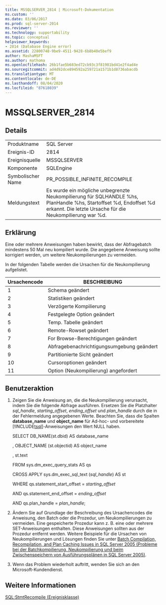 ```yaml
---
title: MSSQLSERVER_2814 | Microsoft-Dokumentation
ms.custom: ''
ms.date: 03/06/2017
ms.prod: sql-server-2014
ms.reviewer: ''
ms.technology: supportability
ms.topic: conceptual
helpviewer_keywords:
- 2814 (Database Engine error)
ms.assetid: 22800748-9be9-4511-9428-6b8b40e5bef9
author: MashaMSFT
ms.author: mathoma
ms.openlocfilehash: 26b1fae5b683ed72cb93c3f81981bd41e2f4ad4e
ms.sourcegitcommit: ad4d92dce894592a259721a1571b1d8736abacdb
ms.translationtype: MT
ms.contentlocale: de-DE
ms.lasthandoff: 08/04/2020
ms.locfileid: "87618039"
---
```

# <a name="mssqlserver_2814"></a>MSSQLSERVER_2814
    
## <a name="details"></a>Details  
  
|||  
|-|-|  
|Produktname|SQL Server|  
|Ereignis-ID|2814|  
|Ereignisquelle|MSSQLSERVER|  
|Komponente|SQLEngine|  
|Symbolischer Name|PR_POSSIBLE_INFINITE_RECOMPILE|  
|Meldungstext|Es wurde ein mögliche unbegrenzte Neukompilierung für SQLHANDLE %hs, PlanHandle %hs, Startoffset %d, Endoffset %d erkannt. Die letzte Ursache für die Neukompilierung war %d.|  
  
## <a name="explanation"></a>Erklärung  
 Eine oder mehrere Anweisungen haben bewirkt, dass der Abfragebatch mindestens 50 Mal neu kompiliert wurde. Die angegebene Anweisung sollte korrigiert werden, um weitere Neukompilierungen zu vermeiden.  
  
 In der folgenden Tabelle werden die Ursachen für die Neukompilierung aufgelistet.  
  
|Ursachencode|BESCHREIBUNG|  
|-----------------|-----------------|  
|1|Schema geändert|  
|2|Statistiken geändert|  
|3|Verzögerte Kompilierung|  
|4|Festgelegte Option geändert|  
|5|Temp. Tabelle geändert|  
|6|Remote-Rowset geändert|  
|7|For Browse-Berechtigungen geändert|  
|8|Abfragebenachrichtigungsumgebung geändert|  
|9|Partitionierte Sicht geändert|  
|10|Cursoroptionen geändert|  
|11|Option (Neukompilierung) angefordert|  
  
## <a name="user-action"></a>Benutzeraktion  
  
1.  Zeigen Sie die Anweisung an, die die Neukompilierung verursacht, indem Sie die folgende Abfrage ausführen. Ersetzen Sie die Platzhalter *sql_handle*, *starting_offset*, *ending_offset* und *plan_handle* durch die in der Fehlermeldung angegebenen Werte. Beachten Sie, dass die Spalten **database_name** und **object_name** für Ad-hoc- und vorbereitete [!INCLUDE[tsql](../../includes/tsql-md.md)]-Anweisungen den Wert NULL haben.  
  
     SELECT DB_NAME(st.dbid) AS database_name  
  
     , OBJECT_NAME (st.objectid) AS object_name  
  
     , st.text  
  
     FROM sys.dm_exec_query_stats AS qs  
  
     CROSS APPLY sys.dm_exec_sql_text (*sql_handle*) AS st  
  
     WHERE qs.statement_start_offset = *starting_offset*  
  
     AND qs.statement_end_offset = *ending_offset*  
  
     AND qs.plan_handle = *plan_handle*;  
  
2.  Ändern Sie auf Grundlage der Beschreibung des Ursachencodes die Anweisung, den Batch oder die Prozedur, um Neukompilierungen zu vermeiden. Eine gespeicherte Prozedur kann z. B. eine oder mehrere SET-Anweisungen enthalten. Diese Anweisungen sollten aus der Prozedur entfernt werden. Weitere Beispiele für die Ursachen von Neukompilierungen und Lösungen finden Sie unter [Batch Compilation, Recompilation, and Plan Caching Issues in SQL Server 2005 (Probleme bei der Batchkompilierung, Neukompilierung und beim Zwischenspeichern von Ausführungsplänen in SQL Server 2005)](https://docs.microsoft.com/previous-versions/sql/sql-server-2005/administrator/cc966425(v=technet.10)).  
  
3.  Wenn das Problem wiederholt auftritt, wenden Sie sich an den Microsoft-Kundendienst.  
  
## <a name="see-also"></a>Weitere Informationen  
 [SQL:StmtRecompile (Ereignisklasse)](../event-classes/sql-stmtrecompile-event-class.md)  
  
  
